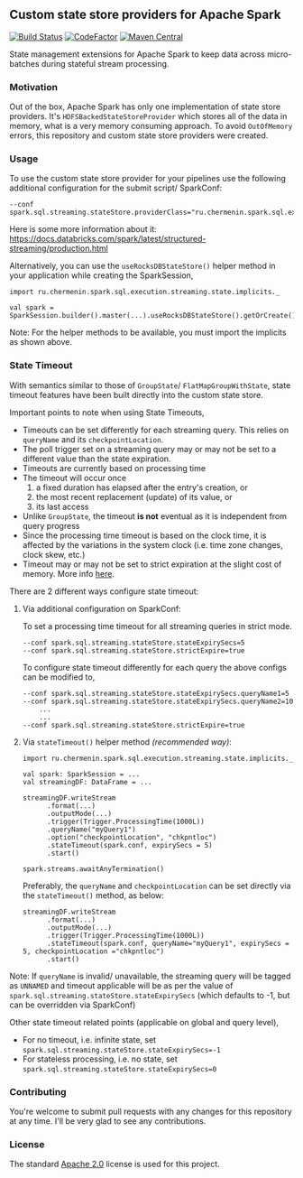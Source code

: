 ## Custom state store providers for Apache Spark

[![Build Status](https://travis-ci.org/chermenin/spark-states.svg?branch=master)](https://travis-ci.org/chermenin/spark-states)
[![CodeFactor](https://www.codefactor.io/repository/github/chermenin/spark-states/badge)](https://www.codefactor.io/repository/github/chermenin/spark-states)
[![Maven Central](https://img.shields.io/maven-central/v/ru.chermenin/spark-states_2.12.svg)](https://search.maven.org/search?q=g:ru.chermenin%20AND%20a:spark-states_*)

State management extensions for Apache Spark to keep data across micro-batches during stateful stream processing.

### Motivation

Out of the box, Apache Spark has only one implementation of state store providers. It's `HDFSBackedStateStoreProvider` which stores all of the data in memory, what is a very memory consuming approach. To avoid `OutOfMemory` errors, this repository and custom state store providers were created.

### Usage

To use the custom state store provider for your pipelines use the following additional configuration for the submit script/ SparkConf:

    --conf spark.sql.streaming.stateStore.providerClass="ru.chermenin.spark.sql.execution.streaming.state.RocksDbStateStoreProvider"

Here is some more information about it: https://docs.databricks.com/spark/latest/structured-streaming/production.html

Alternatively, you can use the `useRocksDBStateStore()` helper method in your application while creating the SparkSession,

```
import ru.chermenin.spark.sql.execution.streaming.state.implicits._

val spark = SparkSession.builder().master(...).useRocksDBStateStore().getOrCreate()
```

Note: For the helper methods to be available, you must import the implicits as shown above.


### State Timeout
    
With semantics similar to those of `GroupState`/ `FlatMapGroupWithState`, state timeout features have been built directly into the custom state store. 

Important points to note when using State Timeouts,
 
 * Timeouts can be set differently for each streaming query. This relies on `queryName` and its `checkpointLocation`.
 * The poll trigger set on a streaming query may or may not be set to a different value than the state expiration.
 * Timeouts are currently based on processing time
 * The timeout will occur once 
    1) a fixed duration has elapsed after the entry's creation, or
    2) the most recent replacement (update) of its value, or
    3) its last access
 * Unlike `GroupState`, the timeout **is not** eventual as it is independent from query progress
 * Since the processing time timeout is based on the clock time, it is affected by the variations in the system clock (i.e. time zone changes, clock skew, etc.)
 * Timeout may or may not be set to strict expiration at the slight cost of memory. More info [here](https://github.com/chermenin/spark-states/issues/1).
    
There are 2 different ways configure state timeout:

1. Via additional configuration on SparkConf:
 
   To set a processing time timeout for all streaming queries in strict mode.
   ```
   --conf spark.sql.streaming.stateStore.stateExpirySecs=5
   --conf spark.sql.streaming.stateStore.strictExpire=true
   ```

   To configure state timeout differently for each query the above configs can be modified to,
   ```
   --conf spark.sql.streaming.stateStore.stateExpirySecs.queryName1=5
   --conf spark.sql.streaming.stateStore.stateExpirySecs.queryName2=10
       ...
       ...
   --conf spark.sql.streaming.stateStore.strictExpire=true
   ```

2. Via `stateTimeout()` helper method _(recommended way)_:

   ```
   import ru.chermenin.spark.sql.execution.streaming.state.implicits._

   val spark: SparkSession = ...
   val streamingDF: DataFrame = ...

   streamingDF.writeStream
         .format(...)
         .outputMode(...)
         .trigger(Trigger.ProcessingTime(1000L))
         .queryName("myQuery1")
         .option("checkpointLocation", "chkpntloc")
         .stateTimeout(spark.conf, expirySecs = 5)
         .start()
   
   spark.streams.awaitAnyTermination()
   ```
   
   Preferably, the `queryName` and `checkpointLocation` can be set directly via the `stateTimeout()` method, as below:
   ```
   streamingDF.writeStream
         .format(...)
         .outputMode(...)
         .trigger(Trigger.ProcessingTime(1000L))
         .stateTimeout(spark.conf, queryName="myQuery1", expirySecs = 5, checkpointLocation ="chkpntloc")
         .start()
   ```

Note: If `queryName` is invalid/ unavailable, the streaming query will be tagged as `UNNAMED` and timeout applicable will be as per the value of `spark.sql.streaming.stateStore.stateExpirySecs` (which defaults to -1, but can be overridden via SparkConf) 

Other state timeout related points (applicable on global and query level),
 * For no timeout, i.e. infinite state, set `spark.sql.streaming.stateStore.stateExpirySecs=-1`
 * For stateless processing, i.e. no state, set `spark.sql.streaming.stateStore.stateExpirySecs=0`

### Contributing

You're welcome to submit pull requests with any changes for this repository at any time. I'll be very glad to see any contributions.

### License

The standard [Apache 2.0](LICENSE) license is used for this project.
